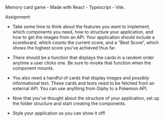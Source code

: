 Memory card game - Made with React - Typescript - Vite.

Assignment: 

- Take some time to think about the features you want to implement, which components you need, how to structure your application, and how to get the images from an API. Your application should include a scoreboard, which counts the current score, and a “Best Score”, which shows the highest score you’ve achieved thus far. 

- There should be a function that displays the cards in a random order anytime a user clicks one. Be sure to invoke that function when the component mounts.

- You also need a handful of cards that display images and possibly informational text. These cards and texts need to be fetched from an external API. You can use anything from Giphy to a Pokemon API.

- Now that you’ve thought about the structure of your application, set up the folder structure and start creating the components.

- Style your application so you can show it off!